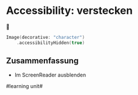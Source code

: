 # Accessibility: verstecken
🦮


```swift
Image(decorative: "character")
    .accessibilityHidden(true)
```

## Zusammenfassung
- Im ScreenReader ausblenden


#learning unit#